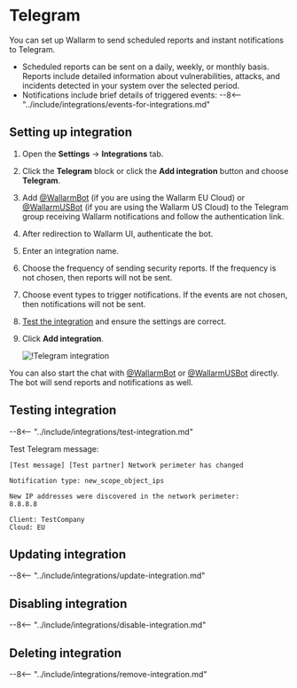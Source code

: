 # Telegram

You can set up Wallarm to send scheduled reports and instant notifications to Telegram.

* Scheduled reports can be sent on a daily, weekly, or monthly basis. Reports include detailed information about vulnerabilities, attacks, and incidents detected in your system over the selected period.
* Notifications include brief details of triggered events:
    --8<-- "../include/integrations/events-for-integrations.md"

## Setting up integration

1. Open the **Settings** → **Integrations** tab.
2. Click the **Telegram** block or click the **Add integration** button and choose **Telegram**.
3. Add [@WallarmBot](https://t.me/WallarmBot) (if you are using the Wallarm EU Cloud) or [@WallarmUSBot](https://t.me/WallarmUSBot) (if you are using the Wallarm US Cloud) to the Telegram group receiving Wallarm notifications and follow the authentication link.
4. After redirection to Wallarm UI, authenticate the bot.
5. Enter an integration name.
6. Choose the frequency of sending security reports. If the frequency is not chosen, then reports will not be sent.
7. Choose event types to trigger notifications. If the events are not chosen, then notifications will not be sent.
8. [Test the integration](#testing-integration) and ensure the settings are correct.
9. Click **Add integration**.

    ![!Telegram integration](../../../images/user-guides/settings/integrations/add-telegram-integration.png)

You can also start the chat with [@WallarmBot](https://t.me/WallarmBot) or [@WallarmUSBot](https://t.me/WallarmUSBot) directly. The bot will send reports and notifications as well.

## Testing integration

--8<-- "../include/integrations/test-integration.md"

Test Telegram message:

```
[Test message] [Test partner] Network perimeter has changed

Notification type: new_scope_object_ips

New IP addresses were discovered in the network perimeter:
8.8.8.8

Client: TestCompany
Cloud: EU
```

## Updating integration

--8<-- "../include/integrations/update-integration.md"

## Disabling integration

--8<-- "../include/integrations/disable-integration.md"

## Deleting integration

--8<-- "../include/integrations/remove-integration.md"
